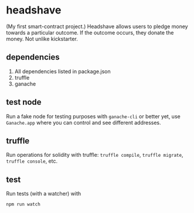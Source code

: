 # headshave

(My first smart-contract project.)  Headshave allows users to pledge money towards a particular outcome.  If the outcome occurs, they donate the money.  Not unlike kickstarter.

## dependencies

  1. All dependencies listed in package.json
  2. truffle
  3. ganache

## test node

Run a fake node for testing purposes with `ganache-cli` or better yet, use `Ganache.app` where you can control and see different addresses.

## truffle

Run operations for solidity with truffle: `truffle compile`, `truffle migrate`, `truffle console`, etc.

## test

Run tests (with a watcher) with

    npm run watch



